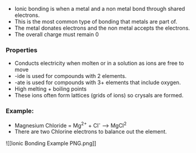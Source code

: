 - Ionic bonding is when a metal and a non metal bond through shared electrons.
- This is the most common type of bonding that metals are part of.
- The metal donates electrons and the non metal accepts the electrons.
- The overall charge must remain 0

### Properties
- Conducts electricity when molten or in a solution as ions are free to move
- -ide is used for compounds with 2 elements.
- -ate is used for compounds with 3+ elements that include oxygen.
- High melting + boiling points
- These ions often form lattices (grids of ions) so crysals are formed.

### Example:
- Magnesium Chloride = Mg<sup>2+</sup> + Cl<sup>-</sup> --> MgCl<sup>2</sup>
- There are two Chlorine electrons to balance out the element.


![[Ionic Bonding Example PNG.png]]


